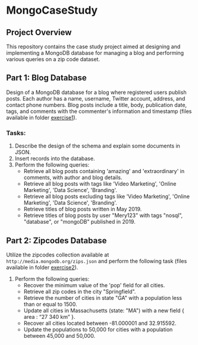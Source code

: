 # MongoCaseStudy
## Project Overview
This repository contains the case study project aimed at designing and implementing a MongoDB database for managing a blog and performing various queries on a zip code dataset.

## Part 1: Blog Database
Design of a MongoDB database for a blog where registered users publish posts. Each author has a name, username, Twitter account, address, and contact phone numbers. Blog posts include a title, body, publication date, tags, and comments with the commenter's information and timestamp (files available in folder [exercise1](https://github.com/alexgaarciia/MongoCaseStudy/tree/main/exercise1)).

### Tasks:
1. Describe the design of the schema and explain some documents in JSON.
2. Insert records into the database.
3. Perform the following queries:
   - Retrieve all blog posts containing 'amazing' and 'extraordinary' in comments, with author and blog details.
   - Retrieve all blog posts with tags like 'Video Marketing', 'Online Marketing', 'Data Science', 'Branding'.
   - Retrieve all blog posts excluding tags like 'Video Marketing', 'Online Marketing', 'Data Science', 'Branding'.
   - Retrieve titles of blog posts written in May 2019.
   - Retrieve titles of blog posts by user "Mery123" with tags "nosql", "database", or "mongoDB" published in 2019.

## Part 2: Zipcodes Database
Utilize the zipcodes collection available at `http://media.mongodb.org/zips.json` and perform the following task (files available in folder [exercise2](https://github.com/alexgaarciia/MongoCaseStudy/tree/main/exercise2)).
1. Perform the following queries:
   - Recover the minimum value of the 'pop' field for all cities.
   - Retrieve all zip codes in the city "Springfield".
   - Retrieve the number of cities in state "GA" with a population less than or equal to 1500.
   - Update all cities in Massachusetts (state: "MA") with a new field { area : “27 340 km” }.
   - Recover all cities located between -81.000001 and 32.915592.
   - Update the populations to 50,000 for cities with a population between 45,000 and 50,000.
